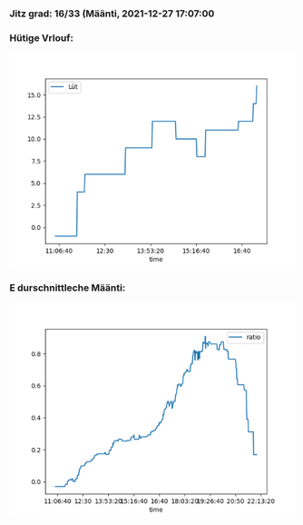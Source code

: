 ### Jitz grad: 16/33 (Määnti, 2021-12-27 17:07:00

### Hütige Vrlouf:
![Graph](Today.png)

### E durschnittleche Määnti:
![Graph](Määnti.png)